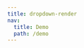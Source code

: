 ```yaml
---
title: dropdown-render
nav:
  title: Demo
  path: /demo
---
```


<code src="../../examples/dropdown-render.tsx"></code>
